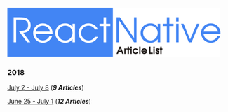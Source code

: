 ![](./resources/images/logo.png)

### 2018

[July 2 - July 8](./ArticleList/july2-july8.md)  (***9 Articles***)

[June 25 - July 1](./ArticleList/june25-july1.md)  (***12 Articles***)